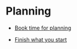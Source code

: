 # Planning


 - [Book time for planning](../Book%20time%20for%20planning/index.md)
    
 - [Finish what you start](../Finish%20what%20you%20start/index.md)
    
